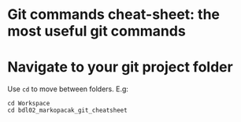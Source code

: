 # Git commands cheat-sheet: the most useful git commands

# Navigate to your git project folder

Use `cd` to move between folders. E.g:

```
cd Workspace
cd bdl02_markopacak_git_cheatsheet
```

